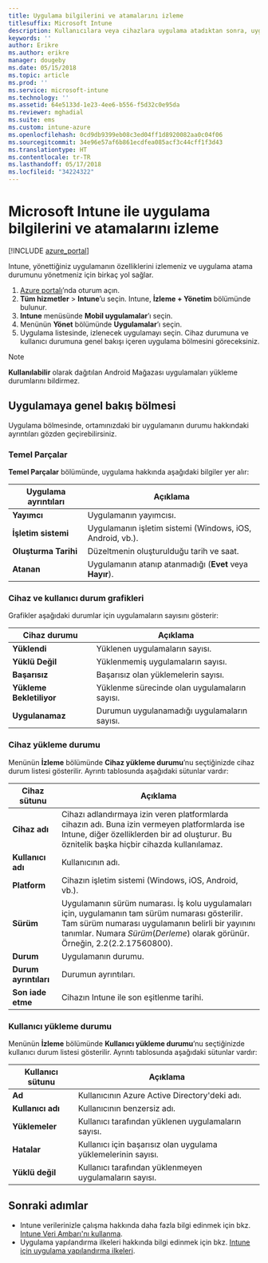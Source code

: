 ```yaml
---
title: Uygulama bilgilerini ve atamalarını izleme
titlesuffix: Microsoft Intune
description: Kullanıcılara veya cihazlara uygulama atadıktan sonra, uygulamanın durumunu izlemenize yardımcı olması için bu bilgileri kullanın.
keywords: ''
author: Erikre
ms.author: erikre
manager: dougeby
ms.date: 05/15/2018
ms.topic: article
ms.prod: ''
ms.service: microsoft-intune
ms.technology: ''
ms.assetid: 64e5133d-1e23-4ee6-b556-f5d32c0e95da
ms.reviewer: mghadial
ms.suite: ems
ms.custom: intune-azure
ms.openlocfilehash: 0cd9db9399eb08c3ed04ff1d8920082aa0c04f06
ms.sourcegitcommit: 34e96e57af6b861ecdfea085acf3c44cff1f3d43
ms.translationtype: HT
ms.contentlocale: tr-TR
ms.lasthandoff: 05/17/2018
ms.locfileid: "34224322"
---
```

# <a name="monitor-app-information-and-assignments-with-microsoft-intune"></a>Microsoft Intune ile uygulama bilgilerini ve atamalarını izleme

[!INCLUDE [azure_portal](./includes/azure_portal.md)]

Intune, yönettiğiniz uygulamanın özelliklerini izlemeniz ve uygulama atama durumunu yönetmeniz için birkaç yol sağlar.

1. [Azure portalı](https://portal.azure.com)’nda oturum açın.
2. **Tüm hizmetler** > **Intune**’u seçin. Intune, **İzleme + Yönetim** bölümünde bulunur.
3. **Intune** menüsünde **Mobil uygulamalar**’ı seçin.
4. Menünün **Yönet** bölümünde **Uygulamalar**’ı seçin.
5. Uygulama listesinde, izlenecek uygulamayı seçin. Cihaz durumuna ve kullanıcı durumuna genel bakışı içeren uygulama bölmesini göreceksiniz.

> [!NOTE]
> **Kullanılabilir** olarak dağıtılan Android Mağazası uygulamaları yükleme durumlarını bildirmez.

## <a name="app-overview-pane"></a>Uygulamaya genel bakış bölmesi

Uygulama bölmesinde, ortamınızdaki bir uygulamanın durumu hakkındaki ayrıntıları gözden geçirebilirsiniz.

### <a name="essentials"></a>Temel Parçalar
**Temel Parçalar** bölümünde, uygulama hakkında aşağıdaki bilgiler yer alır:

 | **Uygulama ayrıntıları**            | **Açıklama**                                                      |
|------------------------|------------------------------------------------------------------|
| **Yayımcı**          | Uygulamanın yayımcısı.                                            |
| **İşletim sistemi**   | Uygulamanın işletim sistemi (Windows, iOS, Android, vb.). |
| **Oluşturma Tarihi**             | Düzeltmenin oluşturulduğu tarih ve saat.                         |
| **Atanan**           | Uygulamanın atanıp atanmadığı (**Evet** veya **Hayır**).                  |

### <a name="device-and-user-status-graphs"></a>Cihaz ve kullanıcı durum grafikleri
Grafikler aşağıdaki durumlar için uygulamaların sayısını gösterir:

| **Cihaz durumu**       | **Açıklama**                                       |
|-----------------------|-------------------------------------------------------|
| **Yüklendi**         | Yüklenen uygulamaların sayısı.                         |
| **Yüklü Değil**     | Yüklenmemiş uygulamaların sayısı.                     |
| **Başarısız**            | Başarısız olan yüklemelerin sayısı.                   |
| **Yükleme Bekletiliyor**   | Yüklenme sürecinde olan uygulamaların sayısı. |
| **Uygulanamaz**           | Durumun uygulanamadığı uygulamaların sayısı.            |

### <a name="device-install-status"></a>Cihaz yükleme durumu

Menünün **İzleme** bölümünde **Cihaz yükleme durumu**’nu seçtiğinizde cihaz durum listesi gösterilir. Ayrıntı tablosunda aşağıdaki sütunlar vardır:

| **Cihaz sütunu**      | **Açıklama**                                                                                                                                                                                                                                            |
|----------------------|------------------------------------------------------------------------------------------------------------------------------------------------------------------------------------------------------------------------------------------------------------|
| **Cihaz adı**      | Cihazı adlandırmaya izin veren platformlarda cihazın adı. Buna izin vermeyen platformlarda ise Intune, diğer özelliklerden bir ad oluşturur. Bu öznitelik başka hiçbir cihazda kullanılamaz.                                                                       |
| **Kullanıcı adı**        | Kullanıcının adı.                                                                                                                                                                                                                                      |
| **Platform**         | Cihazın işletim sistemi (Windows, iOS, Android, vb.).                                                                                                                                                                                           |
| **Sürüm**          | Uygulamanın sürüm numarası. İş kolu uygulamaları için, uygulamanın tam sürüm numarası gösterilir. Tam sürüm numarası uygulamanın belirli bir yayınını tanımlar. Numara _Sürüm_(_Derleme_) olarak görünür. Örneğin, 2.2(2.2.17560800). |
| **Durum**           | Uygulamanın durumu.                                                                                                                                                                                                                                     |
| **Durum ayrıntıları**   | Durumun ayrıntıları.                                                                                                                                                                                                                                     |
| **Son iade etme**    | Cihazın Intune ile son eşitlenme tarihi.                                                                                                                                                                                                                  |


### <a name="user-install-status"></a>Kullanıcı yükleme durumu

Menünün **İzleme** bölümünde **Kullanıcı yükleme durumu**’nu seçtiğinizde kullanıcı durum listesi gösterilir. Ayrıntı tablosunda aşağıdaki sütunlar vardır:

| **Kullanıcı sütunu**     | **Açıklama**                           |
|---------------------|-------------------------------------------|
| **Ad**            | Kullanıcının Azure Active Directory'deki adı.         |
| **Kullanıcı adı**       | Kullanıcının benzersiz adı.              |
| **Yüklemeler**   | Kullanıcı tarafından yüklenen uygulamaların sayısı. |
| **Hatalar**        | Kullanıcı için başarısız olan uygulama yüklemelerinin sayısı.     |
| **Yüklü değil**   | Kullanıcı tarafından yüklenmeyen uygulamaların sayısı. |


## <a name="next-steps"></a>Sonraki adımlar

- Intune verilerinizle çalışma hakkında daha fazla bilgi edinmek için bkz. [Intune Veri Ambarı'nı kullanma](reports-nav-create-intune-reports.md).
- Uygulama yapılandırma ilkeleri hakkında bilgi edinmek için bkz. [Intune için uygulama yapılandırma ilkeleri](app-configuration-policies-overview.md).
